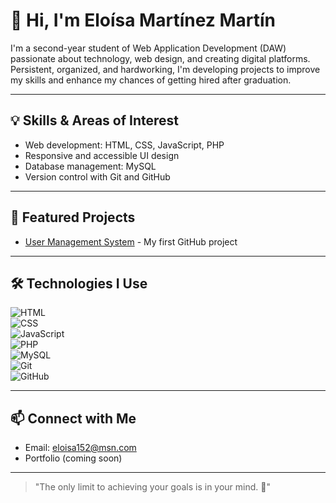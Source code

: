 # 👋 Hi, I'm Eloísa Martínez Martín  
I'm a second-year student of Web Application Development (DAW) passionate about technology, web design, and creating digital platforms. Persistent, organized, and hardworking, I'm developing projects to improve my skills and enhance my chances of getting hired after graduation.

---

## 💡 Skills & Areas of Interest  
- Web development: HTML, CSS, JavaScript, PHP  
- Responsive and accessible UI design  
- Database management: MySQL  
- Version control with Git and GitHub  

---

## 🌟 Featured Projects  
- [User Management System](https://github.com/your_username/user-management) - My first GitHub project  
---

## 🛠️ Technologies I Use  
![HTML](https://img.shields.io/badge/-HTML-E34F26?logo=html5&logoColor=white)  
![CSS](https://img.shields.io/badge/-CSS-1572B6?logo=css3&logoColor=white)  
![JavaScript](https://img.shields.io/badge/-JavaScript-F7DF1E?logo=javascript&logoColor=black)  
![PHP](https://img.shields.io/badge/-PHP-777BB4?logo=php&logoColor=white)  
![MySQL](https://img.shields.io/badge/-MySQL-4479A1?logo=mysql&logoColor=white)  
![Git](https://img.shields.io/badge/-Git-F05032?logo=git&logoColor=white)  
![GitHub](https://img.shields.io/badge/-GitHub-181717?logo=github&logoColor=white)  

---

## 📫 Connect with Me  
- Email: [eloisa152@msn.com](mailto:eloisa152@msn.com)  
- Portfolio (coming soon)

---

> "The only limit to achieving your goals is in your mind. 🚀"
